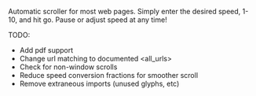 Automatic scroller for most web pages. Simply enter the desired speed, 1-10, and hit go. Pause or adjust speed at any time!

TODO:
- Add pdf support
- Change url matching to documented <all_urls>
- Check for non-window scrolls
- Reduce speed conversion fractions for smoother scroll
- Remove extraneous imports (unused glyphs, etc)
